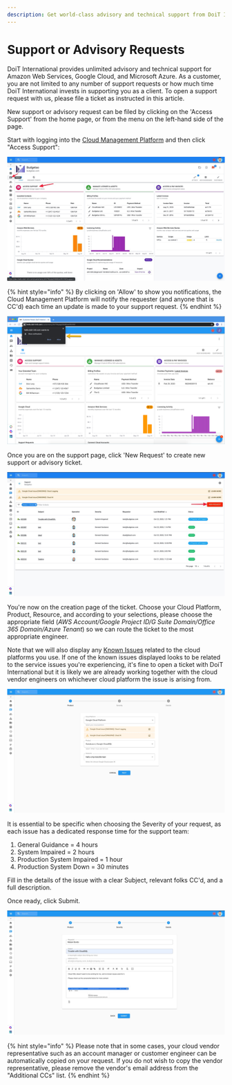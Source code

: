 ```yaml
---
description: Get world-class advisory and technical support from DoiT International
---
```


# Support or Advisory Requests

DoiT International provides unlimited advisory and technical support for Amazon Web Services, Google Cloud, and Microsoft Azure. As a customer, you are not limited to any number of support requests or how much time DoiT International invests in supporting you as a client. To open a support request with us, please file a ticket as instructed in this article.

New support or advisory request can be filed by clicking on the 'Access Support' from the home page, or from the menu on the left-hand side of the page.

Start with logging into the [Cloud Management Platform](../general/login.md) and then click "Access Support":

![A screenshot showing the location of the _Support_ menu item and the _Access Support_ section](../.gitbook/assets/support0.jpg)

{% hint style="info" %}
By clicking on 'Allow' to show you notifications, the Cloud Management Platform will notify the requester \(and anyone that is CC'd\) each time an update is made to your support request.
{% endhint %}

![A screenshot showing you the _Allow notifications_ modal dialog](../.gitbook/assets/hello-chrome-notifications.png)

Once you are on the support page, click 'New Request' to create new support or advisory ticket.

![A screenshot showing the location of the _New Request_ button](../.gitbook/assets/support5.jpg)

You're now on the creation page of the ticket. Choose your Cloud Platform, Product, Resource, and according to your selections, please choose the appropriate field \(_AWS Account/Google Project ID/G Suite Domain/Office 365 Domain/Azure Tenant_\) so we can route the ticket to the most appropriate engineer.

Note that we will also display any [Known Issues](cloud-infrastructure-known-issues.md) related to the cloud platforms you use. If one of the known issues displayed looks to be related to the service issues you're experiencing, it's fine to open a ticket with DoiT International but it is likely we are already working together with the cloud vendor engineers on whichever cloud platform the issue is arising from.

![A screenshot showing the display of known issues](../.gitbook/assets/support1.jpg)

It is essential to be specific when choosing the Severity of your request, as each issue has a dedicated response time for the support team:

1. General Guidance = 4 hours
2. System Impaired = 2 hours
3. Production System Impaired = 1 hour
4. Production System Down = 30 minutes

Fill in the details of the issue with a clear Subject, relevant folks CC'd, and a full description.

Once ready, click Submit.

![A screenshot of a completed ticket form and the location of the _Submit_ button](../.gitbook/assets/support-3.jpg)

{% hint style="info" %}
Please note that in some cases, your cloud vendor representative such as an account manager or customer engineer can be automatically copied on your request. If you do not wish to copy the vendor representative, please remove the vendor's email address from the "Additional CCs" list.
{% endhint %}
